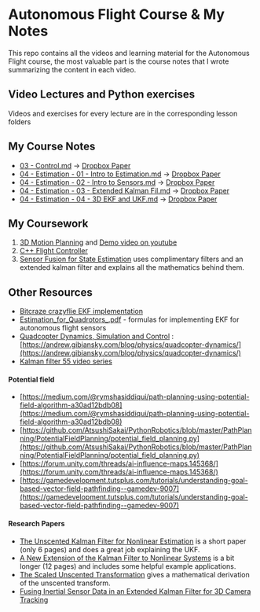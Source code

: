 # Autonomous Flight Course & My Notes
This repo contains all the videos and learning material for the Autonomous Flight course, the most valuable part is the course notes that I wrote summarizing the content in each video.

## Video Lectures and Python exercises
Videos and exercises for every lecture are in the corresponding lesson folders

## My Course Notes
* [03 - Control.md](03_-_Control.md) -> [Dropbox Paper](https://paper.dropbox.com/doc/FCND-03-Control--AzT6u4Pcin7bVTKWeuu_i5ltAQ-irVk0GzJyFZV5JC3AHSX7)
* [04 - Estimation - 01 - Intro to Estimation.md](04_-_Estimation_-_01_-_Intro_to_Estimation.md) -> [Dropbox Paper](https://paper.dropbox.com/doc/FCND-04-Estimation-01-Intro-to-Estimation-kIsPI3VdoMV7fWHkYatHm)
* [04 - Estimation - 02 - Intro to Sensors.md](04_-_Estimation_-_02_-_Intro_to_Sensors.md) -> [Dropbox Paper](https://paper.dropbox.com/doc/FCND-04-Estimation-02-Intro-to-Sensors-f8ClXg3WfHWqJ7PDUqbwG)
* [04 - Estimation - 03 - Extended Kalman Fil.md](04_-_Estimation_-_03_-_Extended_Kalman_Fil.md) -> [Dropbox Paper](https://paper.dropbox.com/doc/FCND-04-Estimation-03-Extended-Kalman-Filters-2cV3UVce34YuHNVbcboxj)
* [04 - Estimation - 04 - 3D EKF and UKF.md](04_-_Estimation_-_04_-_3D_EKF_and_UKF.md) -> [Dropbox Paper](https://paper.dropbox.com/doc/FCND-04-Estimation-04-3D-EKF-and-UKF--AzSAYnPZi7f9Pab7T0DCt0LUAg-1s16stgLENx2NRjvmlgIA)

## My Coursework

1. [3D Motion Planning](https://github.com/arush/motion-planning-project) and [Demo video on youtube](https://www.youtube.com/watch?v=VtXHbCOOd1I&feature=youtu.be)
2. [C++ Flight Controller](https://github.com/arush/flight-controller)
3. [Sensor Fusion for State Estimation](https://github.com/arush/state-estimation) uses complimentary filters and an extended kalman filter and explains all the mathematics behind them.

## Other Resources
- [Bitcraze crazyflie EKF implementation](https://github.com/bitcraze/crazyflie-firmware/blob/master/src/modules/src/estimator_kalman.c)
- [Estimation_for_Quadrotors_.pdf](Estimation_for_Quadrotors_.pdf) - formulas for implementing EKF for autonomous flight sensors
- [Quadcopter Dynamics, Simulation and Control](.quad_dynamics_simulation_control.pdf) : [https://andrew.gibiansky.com/blog/physics/quadcopter-dynamics/](https://andrew.gibiansky.com/blog/physics/quadcopter-dynamics/)
- [Kalman filter 55 video series](https://www.youtube.com/playlist?list=PLX2gX-ftPVXU3oUFNATxGXY90AULiqnWT)

#### Potential field
- [https://medium.com/@rymshasiddiqui/path-planning-using-potential-field-algorithm-a30ad12bdb08](https://medium.com/@rymshasiddiqui/path-planning-using-potential-field-algorithm-a30ad12bdb08)
- [https://github.com/AtsushiSakai/PythonRobotics/blob/master/PathPlanning/PotentialFieldPlanning/potential_field_planning.py](https://github.com/AtsushiSakai/PythonRobotics/blob/master/PathPlanning/PotentialFieldPlanning/potential_field_planning.py)
- [https://forum.unity.com/threads/ai-influence-maps.145368/](https://forum.unity.com/threads/ai-influence-maps.145368/)
- [https://gamedevelopment.tutsplus.com/tutorials/understanding-goal-based-vector-field-pathfinding--gamedev-9007](https://gamedevelopment.tutsplus.com/tutorials/understanding-goal-based-vector-field-pathfinding--gamedev-9007)


#### Research Papers
- [The Unscented Kalman Filter for Nonlinear Estimation](https://www.seas.harvard.edu/courses/cs281/papers/unscented.pdf) is a short paper (only 6 pages) and does a great job explaining the UKF.
- [A New Extension of the Kalman Filter to Nonlinear Systems](http://citeseerx.ist.psu.edu/viewdoc/download?doi=10.1.1.5.2891&rep=rep1&type=pdf) is a bit longer (12 pages) and includes some helpful example applications.
- [The Scaled Unscented Transformation](https://www.cs.unc.edu/~welch/kalman/media/pdf/ACC02-IEEE1357.PDF) gives a mathematical derivation of the unscented transform.
- [Fusing Inertial Sensor Data in an Extended Kalman Filter for 3D Camera Tracking](https://eresearch.ozyegin.edu.tr/bitstream/handle/10679/947/Fusing%20inertial%20sensor%20data%20in%20an%20extended%20kalman%20filter%20for%203D%20camera%20tracking.pdf?sequence=2&isAllowed=y)

